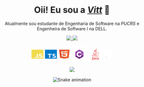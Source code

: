 <div>
  <h1 align="center">Oii! Eu sou a <a href="https://www.linkedin.com/in/vittoria-presa-17670421b/"><i>Vitt</i></a> 👾 </h1>
  <p align="center">Atualmente sou estudante de Engenharia de Software na <a https://www.pucrs.br"><i>PUCRS</i></a> e Engenheira de Software I na DELL. 
  <a  >
    </>
  </a><br>
</div>


<!-- <h1 align="center"> 
  
</h1>

<p align="center"><i>""</i></p> -->

<div align="center">
  <a href="https://github.com/vittpr">
    <img height="150em" src="https://github-readme-stats.vercel.app/api?username=vittpr&count_private=true&include_all_commits=true&show_icons=true&theme=radical&hide_border=false&show_owner=true"/>
    <img height="150em" src="https://github-readme-stats.vercel.app/api/top-langs/?username=vittpr&theme=radical&hide_border=false&&layout=compact"/>
  </a>
</div>

<div align="center" valign="top"><br>
  <img align="center" alt="Js" height="30" width="40" src="https://raw.githubusercontent.com/devicons/devicon/master/icons/javascript/javascript-plain.svg">
  <img align="center" alt="Js" height="30" width="40" src="https://raw.githubusercontent.com/devicons/devicon/master/icons/typescript/typescript-plain.svg">
  <img align="center" alt="HTML" height="30" width="40" src="https://raw.githubusercontent.com/devicons/devicon/master/icons/html5/html5-original.svg">
  <img align="center" alt="C#" height="50" width="50" src="/photos/Csharp_Logo.png">
  <img align="center" alt="Java" height="40" width="46" src="/photos/java_plain_wordmark_logo_icon_146457.png">
  <img align="center" alt="github" height="30" width="30" src="/photos/github_logo_icon_147285.png">
<!--   <img align="center" alt="github" height="30" width="40" src="https://raw.githubusercontent.com/devicons/devicon/master/icons/github/github-original.svg"> -->
</div><br>

<div align="center">
  <a href="https://www.linkedin.com/in/vittoria-presa-17670421b/" target="_blank"><img src="https://img.shields.io/badge/-LinkedIn-%230077B5?style=for-the-badge&logo=linkedin&logoColor=white" target="_blank"></a> 
  
</div>

<div align="center">
  
  ![Snake animation](https://github.com/danielbped/danielbped/blob/output/github-contribution-grid-snake.svg)
  
</div>

<div align="center">
  
  
</div>
